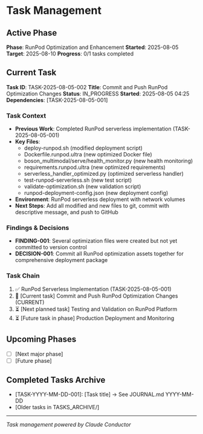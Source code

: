 # Task Management

## Active Phase
**Phase**: RunPod Optimization and Enhancement
**Started**: 2025-08-05
**Target**: 2025-08-10
**Progress**: 0/1 tasks completed

## Current Task
**Task ID**: TASK-2025-08-05-002
**Title**: Commit and Push RunPod Optimization Changes
**Status**: IN_PROGRESS
**Started**: 2025-08-05 04:25
**Dependencies**: [TASK-2025-08-05-001]

### Task Context
<!-- Critical information needed to resume this task -->
- **Previous Work**: Completed RunPod serverless implementation (TASK-2025-08-05-001)
- **Key Files**: 
  - deploy-runpod.sh (modified deployment script)
  - Dockerfile.runpod.ultra (new optimized Docker file)
  - boson_multimodal/serve/health_monitor.py (new health monitoring)
  - requirements.runpod.ultra (new optimized requirements)
  - serverless_handler_optimized.py (optimized serverless handler)
  - test-runpod-serverless.sh (new test script)
  - validate-optimization.sh (new validation script)
  - runpod-deployment-config.json (new deployment config)
- **Environment**: RunPod serverless deployment with network volumes
- **Next Steps**: Add all modified and new files to git, commit with descriptive message, and push to GitHub

### Findings & Decisions
- **FINDING-001**: Several optimization files were created but not yet committed to version control
- **DECISION-001**: Commit all RunPod optimization assets together for comprehensive deployment package

### Task Chain
1. ✅ RunPod Serverless Implementation (TASK-2025-08-05-001)
2. 🔄 [Current task] Commit and Push RunPod Optimization Changes (CURRENT)
3. ⏳ [Next planned task] Testing and Validation on RunPod Platform
4. ⏳ [Future task in phase] Production Deployment and Monitoring

## Upcoming Phases
<!-- Future work not yet started -->
- [ ] [Next major phase]
- [ ] [Future phase]

## Completed Tasks Archive
<!-- Recent completions for quick reference -->
- [TASK-YYYY-MM-DD-001]: [Task title] → See JOURNAL.md YYYY-MM-DD
- [Older tasks in TASKS_ARCHIVE/]

---
*Task management powered by Claude Conductor*